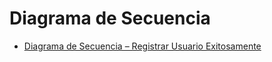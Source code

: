 # Diagrama de Secuencia

- [Diagrama de Secuencia – Registrar Usuario Exitosamente](https://drive.google.com/file/d/1yUZOHrR5PVa42r0BjMqMf30oiaFcCbej/view?usp=sharing)
